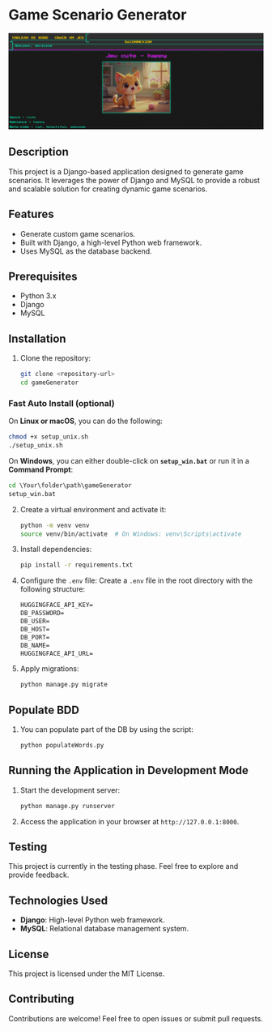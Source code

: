 
# Game Scenario Generator

![Website Screenshot](static/images/website_screenshot.png)


## Description
This project is a Django-based application designed to generate game scenarios. It leverages the power of Django and MySQL to provide a robust and scalable solution for creating dynamic game scenarios.

## Features
- Generate custom game scenarios.
- Built with Django, a high-level Python web framework.
- Uses MySQL as the database backend.

## Prerequisites
- Python 3.x
- Django
- MySQL

## Installation
1. Clone the repository:
    ```bash
    git clone <repository-url>
    cd gameGenerator
    ```

### **Fast Auto Install (optional)**

On **Linux or macOS**, you can do the following:

```bash
chmod +x setup_unix.sh
./setup_unix.sh
```

On **Windows**, you can either double-click on **`setup_win.bat`** or run it in a **Command Prompt**:

```cmd
cd \Your\folder\path\gameGenerator
setup_win.bat
```

2. Create a virtual environment and activate it:
    ```bash
    python -m venv venv
    source venv/bin/activate  # On Windows: venv\Scripts\activate
    ```

3. Install dependencies:
    ```bash
    pip install -r requirements.txt
    ```

4. Configure the `.env` file:
    Create a `.env` file in the root directory with the following structure:
    ```
    HUGGINGFACE_API_KEY=
    DB_PASSWORD=
    DB_USER=
    DB_HOST=
    DB_PORT=
    DB_NAME=
    HUGGINGFACE_API_URL=
    ```

5. Apply migrations:
    ```bash
    python manage.py migrate
    ```
## Populate BDD

1. You can populate part of the DB by using the script:
    ```bash
    python populateWords.py
    ```

## Running the Application in Development Mode

1. Start the development server:
    ```bash
    python manage.py runserver
    ```

2. Access the application in your browser at `http://127.0.0.1:8000`.

## Testing
This project is currently in the testing phase. Feel free to explore and provide feedback.

## Technologies Used
- **Django**: High-level Python web framework.
- **MySQL**: Relational database management system.

## License
This project is licensed under the MIT License.

## Contributing
Contributions are welcome! Feel free to open issues or submit pull requests.